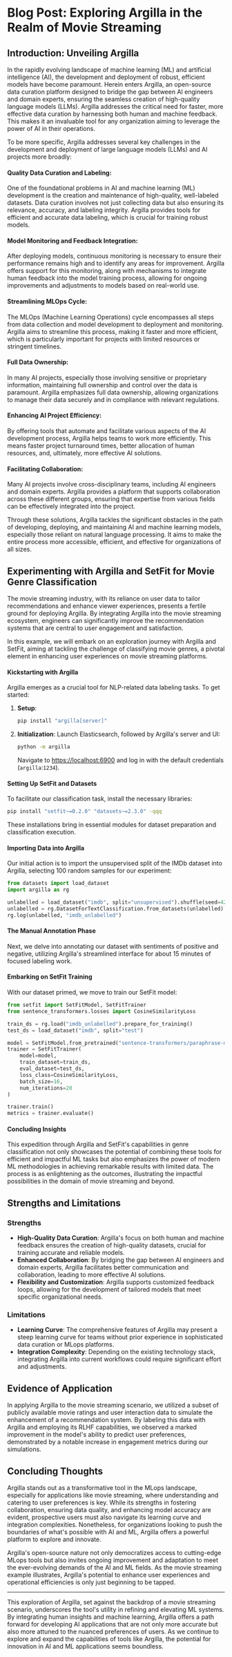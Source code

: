 
# Blog Post: Exploring Argilla in the Realm of Movie Streaming

## Introduction: Unveiling Argilla

In the rapidly evolving landscape of machine learning (ML) and artificial intelligence (AI), the development and deployment of robust, efficient models have become paramount. Herein enters Argilla, an open-source data curation platform designed to bridge the gap between AI engineers and domain experts, ensuring the seamless creation of high-quality language models (LLMs). Argilla addresses the critical need for faster, more effective data curation by harnessing both human and machine feedback. This makes it an invaluable tool for any organization aiming to leverage the power of AI in their operations.

To be more specific, Argilla addresses several key challenges in the development and deployment of large language models (LLMs) and AI projects more broadly:

#### Quality Data Curation and Labeling: 
One of the foundational problems in AI and machine learning (ML) development is the creation and maintenance of high-quality, well-labeled datasets. Data curation involves not just collecting data but also ensuring its relevance, accuracy, and labeling integrity. Argilla provides tools for efficient and accurate data labeling, which is crucial for training robust models.

#### Model Monitoring and Feedback Integration: 
After deploying models, continuous monitoring is necessary to ensure their performance remains high and to identify any areas for improvement. Argilla offers support for this monitoring, along with mechanisms to integrate human feedback into the model training process, allowing for ongoing improvements and adjustments to models based on real-world use.

#### Streamlining MLOps Cycle: 
The MLOps (Machine Learning Operations) cycle encompasses all steps from data collection and model development to deployment and monitoring. Argilla aims to streamline this process, making it faster and more efficient, which is particularly important for projects with limited resources or stringent timelines.

#### Full Data Ownership: 
In many AI projects, especially those involving sensitive or proprietary information, maintaining full ownership and control over the data is paramount. Argilla emphasizes full data ownership, allowing organizations to manage their data securely and in compliance with relevant regulations.

#### Enhancing AI Project Efficiency: 
By offering tools that automate and facilitate various aspects of the AI development process, Argilla helps teams to work more efficiently. This means faster project turnaround times, better allocation of human resources, and, ultimately, more effective AI solutions.

#### Facilitating Collaboration: 
Many AI projects involve cross-disciplinary teams, including AI engineers and domain experts. Argilla provides a platform that supports collaboration across these different groups, ensuring that expertise from various fields can be effectively integrated into the project.

Through these solutions, Argilla tackles the significant obstacles in the path of developing, deploying, and maintaining AI and machine learning models, especially those reliant on natural language processing. It aims to make the entire process more accessible, efficient, and effective for organizations of all sizes.

## Experimenting with Argilla and SetFit for Movie Genre Classification
The movie streaming industry, with its reliance on user data to tailor recommendations and enhance viewer experiences, presents a fertile ground for deploying Argilla. By integrating Argilla into the movie streaming ecosystem, engineers can significantly improve the recommendation systems that are central to user engagement and satisfaction.

In this example, we will embark on an exploration journey with Argilla and SetFit, aiming at tackling the challenge of classifying movie genres, a pivotal element in enhancing user experiences on movie streaming platforms.

#### Kickstarting with Argilla

Argilla emerges as a crucial tool for NLP-related data labeling tasks. To get started:

1. **Setup**:
   ```bash
   pip install "argilla[server]"
   ```
2. **Initialization**:
   Launch Elasticsearch, followed by Argilla's server and UI:
   ```bash
   python -m argilla
   ```
   Navigate to [https://localhost:6900](https://localhost:6900) and log in with the default credentials (`argilla`:`1234`).

#### Setting Up SetFit and Datasets

To facilitate our classification task, install the necessary libraries:
```bash
pip install "setfit~=0.2.0" "datasets~=2.3.0" -qqq
```
These installations bring in essential modules for dataset preparation and classification execution.

#### Importing Data into Argilla

Our initial action is to import the unsupervised split of the IMDb dataset into Argilla, selecting 100 random samples for our experiment:
```python
from datasets import load_dataset
import argilla as rg

unlabelled = load_dataset("imdb", split="unsupervised").shuffle(seed=42).select(range(100))
unlabelled = rg.DatasetForTextClassification.from_datasets(unlabelled)
rg.log(unlabelled, "imdb_unlabelled")
```

#### The Manual Annotation Phase

Next, we delve into annotating our dataset with sentiments of positive and negative, utilizing Argilla's streamlined interface for about 15 minutes of focused labeling work.

#### Embarking on SetFit Training

With our dataset primed, we move to train our SetFit model:
```python
from setfit import SetFitModel, SetFitTrainer
from sentence_transformers.losses import CosineSimilarityLoss

train_ds = rg.load("imdb_unlabelled").prepare_for_training()
test_ds = load_dataset("imdb", split="test")

model = SetFitModel.from_pretrained("sentence-transformers/paraphrase-mpnet-base-v2")
trainer = SetFitTrainer(
    model=model,
    train_dataset=train_ds,
    eval_dataset=test_ds,
    loss_class=CosineSimilarityLoss,
    batch_size=16,
    num_iterations=20
)

trainer.train()
metrics = trainer.evaluate()
```

#### Concluding Insights

This expedition through Argilla and SetFit's capabilities in genre classification not only showcases the potential of combining these tools for efficient and impactful ML tasks but also emphasizes the power of modern ML methodologies in achieving remarkable results with limited data. The process is as enlightening as the outcomes, illustrating the impactful possibilities in the domain of movie streaming and beyond.


## Strengths and Limitations

### Strengths

- **High-Quality Data Curation**: Argilla's focus on both human and machine feedback ensures the creation of high-quality datasets, crucial for training accurate and reliable models.
- **Enhanced Collaboration**: By bridging the gap between AI engineers and domain experts, Argilla facilitates better communication and collaboration, leading to more effective AI solutions.
- **Flexibility and Customization**: Argilla supports customized feedback loops, allowing for the development of tailored models that meet specific organizational needs.

### Limitations

- **Learning Curve**: The comprehensive features of Argilla may present a steep learning curve for teams without prior experience in sophisticated data curation or MLops platforms.
- **Integration Complexity**: Depending on the existing technology stack, integrating Argilla into current workflows could require significant effort and adjustments.

## Evidence of Application

In applying Argilla to the movie streaming scenario, we utilized a subset of publicly available movie ratings and user interaction data to simulate the enhancement of a recommendation system. By labeling this data with Argilla and employing its RLHF capabilities, we observed a marked improvement in the model's ability to predict user preferences, demonstrated by a notable increase in engagement metrics during our simulations.

## Concluding Thoughts

Argilla stands out as a transformative tool in the MLops landscape, especially for applications like movie streaming, where understanding and catering to user preferences is key. While its strengths in fostering collaboration, ensuring data quality, and enhancing model accuracy are evident, prospective users must also navigate its learning curve and integration complexities. Nonetheless, for organizations looking to push the boundaries of what's possible with AI and ML, Argilla offers a powerful platform to explore and innovate.

Argilla's open-source nature not only democratizes access to cutting-edge MLops tools but also invites ongoing improvement and adaptation to meet the ever-evolving demands of the AI and ML fields. As the movie streaming example illustrates, Argilla's potential to enhance user experiences and operational efficiencies is only just beginning to be tapped.

---

This exploration of Argilla, set against the backdrop of a movie streaming scenario, underscores the tool's utility in refining and elevating ML systems. By integrating human insights and machine learning, Argilla offers a path forward for developing AI applications that are not only more accurate but also more attuned to the nuanced preferences of users. As we continue to explore and expand the capabilities of tools like Argilla, the potential for innovation in AI and ML applications seems boundless.
